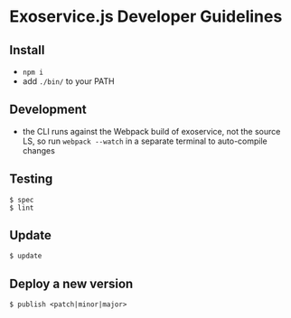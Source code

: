 # Exoservice.js Developer Guidelines

## Install

* `npm i`
* add `./bin/` to your PATH


## Development

* the CLI runs against the Webpack build of exoservice, not the source LS,
  so run `webpack --watch` in a separate terminal to auto-compile changes


## Testing

```
$ spec
$ lint
```

## Update

```
$ update
```


## Deploy a new version

```
$ publish <patch|minor|major>
```
